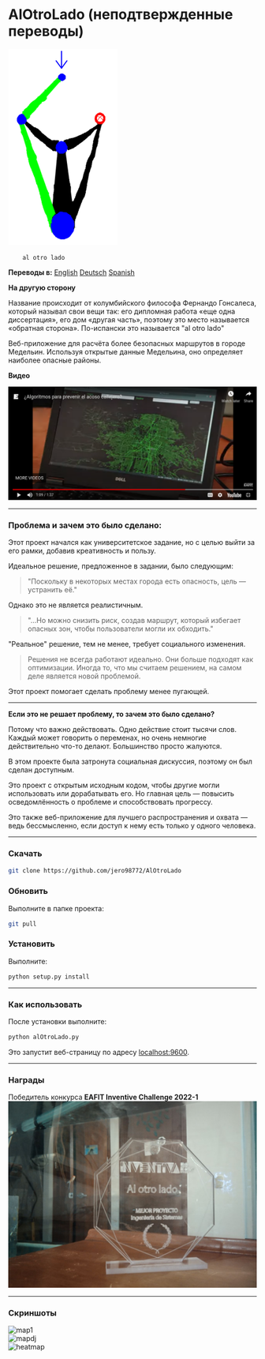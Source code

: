 # AlOtroLado (неподтвержденные переводы)

![logo](https://github.com/entifais/ST0245-Plantilla/blob/master/proyecto/codigo/alOtroLado/misc/img/logo1.png?raw=true)

		al otro lado   

**Переводы в:**
[English](https://github.com/jero98772/AlOtroLado/blob/main/docs/readme.md)
[Deutsch](https://github.com/jero98772/AlOtroLado/blob/main/docs/readme_ge.md) 
[Spanish](https://github.com/jero98772/AlOtroLado/blob/main/docs/readme_es.md)

**На другую сторону**  

Название происходит от колумбийского философа Фернандо Гонсалеса, который называл свои вещи так: его дипломная работа «еще одна диссертация», его дом «другая часть», поэтому это место называется «обратная сторона». По-испански это называется "al otro lado"

Веб-приложение для расчёта более безопасных маршрутов в городе Медельин. Используя открытые данные Медельина, оно определяет наиболее опасные районы.

**Видео**

[![video](https://raw.githubusercontent.com/jero98772/AlOtroLado/main/misc/img/video.png)](https://www.youtube.com/watch?v=f4UW539DhlQ "AlOtroLado")

---

### Проблема и зачем это было сделано:

Этот проект начался как университетское задание, но с целью выйти за его рамки, добавив креативность и пользу.  

Идеальное решение, предложенное в задании, было следующим:

> "Поскольку в некоторых местах города есть опасность, цель — устранить её."

Однако это не является реалистичным.

> "...Но можно снизить риск, создав маршрут, который избегает опасных зон, чтобы пользователи могли их обходить."

"Реальное" решение, тем не менее, требует социального изменения.  

> Решения не всегда работают идеально. Они больше подходят как оптимизации. Иногда то, что мы считаем решением, на самом деле является новой проблемой.  

Этот проект помогает сделать проблему менее пугающей.  

---

**Если это не решает проблему, то зачем это было сделано?**

Потому что важно действовать. Одно действие стоит тысячи слов.  
Каждый может говорить о переменах, но очень немногие действительно что-то делают. Большинство просто жалуются.

В этом проекте была затронута социальная дискуссия, поэтому он был сделан доступным.  

Это проект с открытым исходным кодом, чтобы другие могли использовать или дорабатывать его. Но главная цель — повысить осведомлённость о проблеме и способствовать прогрессу.

Это также веб-приложение для лучшего распространения и охвата — ведь бессмысленно, если доступ к нему есть только у одного человека.

---

### Скачать  

```bash
git clone https://github.com/jero98772/AlOtroLado
```

### Обновить  

Выполните в папке проекта:

```bash
git pull
```

### Установить  

Выполните:

```bash
python setup.py install
```

---

### Как использовать

После установки выполните:

```bash
python alOtroLado.py
```

Это запустит веб-страницу по адресу [localhost:9600](http://localhost:9600/).

---

### Награды  

Победитель конкурса **EAFIT Inventive Challenge 2022-1**  
![award](https://raw.githubusercontent.com/jero98772/AlOtroLado/main/misc/img/premio.jpeg)

---

### Скриншоты  

![map1](https://github.com/entifais/ST0245-Plantilla/blob/master/proyecto/codigo/alOtroLado/misc/img/2022-02-23-112022_1920x1080_scrot.png?raw=true)  
![mapdj](https://github.com/entifais/ST0245-Plantilla/blob/master/proyecto/codigo/alOtroLado/misc/img/dijistra_ok.jpg?raw=true)  
![heatmap](https://github.com/entifais/ST0245-Plantilla/blob/master/proyecto/codigo/alOtroLado/misc/img/photo1649630597.jpeg?raw=true)  